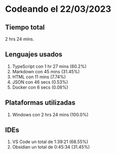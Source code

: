 # Codeando el 22/03/2023

## Tiempo total
2 hrs 24 mins.

## Lenguajes usados
1. TypeScript con 1 hr 27 mins (60.2%)
1. Markdown con 45 mins (31.45%)
1. HTML con 11 mins (7.74%)
1. JSON con 46 secs (0.53%)
1. Docker con 6 secs (0.08%)

## Plataformas utilizadas
1. Windows con 2 hrs 24 mins (100.0%)

## IDEs
1. VS Code un total de 1:39:21 (68.55%)
1. Obsidian un total de 0:45:34 (31.45%)

